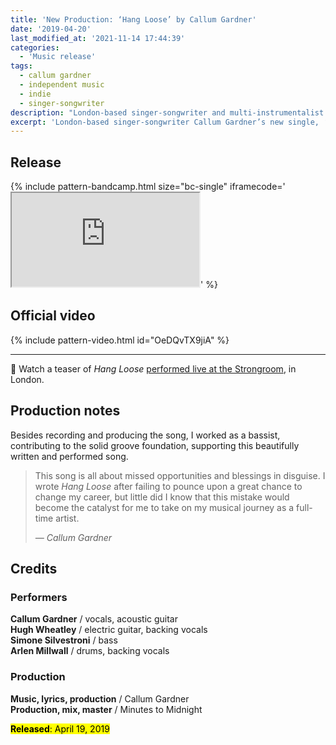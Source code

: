 ```yaml
---
title: 'New Production: ‘Hang Loose’ by Callum Gardner'
date: '2019-04-20'
last_modified_at: '2021-11-14 17:44:39'
categories:
  - 'Music release'
tags:
  - callum gardner
  - independent music
  - indie
  - singer-songwriter
description: "London-based singer-songwriter and multi-instrumentalist Callum Gardner’s new single, 'Hang Loose', is out now. Produced by Minutes to Midnight."
excerpt: 'London-based singer-songwriter Callum Gardner’s new single, ‘Hang Loose’, is out now. Produced by Minutes to Midnight.'
---
```

## Release

{% include pattern-bandcamp.html size="bc-single" iframecode='<iframe src="https://bandcamp.com/EmbeddedPlayer/track=1148436830/size=large/bgcol=ffffff/linkcol=333333/tracklist=false/artwork=small/transparent=true/" seamless><a href="https://callumgardner.bandcamp.com/track/hang-loose">Hang Loose by Callum Gardner</a></iframe>' %}

## Official video

{% include pattern-video.html id="OeDQvTX9jiA" %}

---

🎥 Watch a teaser of _Hang Loose_ [performed live at the Strongroom](https://youtu.be/VqOZbBRU-H8), in London.

## Production notes

Besides recording and producing the song, I worked as a bassist, contributing to the solid groove foundation, supporting this beautifully written and performed song.

> This song is all about missed opportunities and blessings in disguise. I wrote _Hang Loose_ after failing to pounce upon a great chance to change my career, but little did I know that this mistake would become the catalyst for me to take on my musical journey as a full-time artist.
> 
> <cite>— Callum Gardner</cite>

## Credits

### Performers

**Callum Gardner** / vocals, acoustic guitar  
**Hugh Wheatley** / electric guitar, backing vocals  
**Simone Silvestroni** / bass  
**Arlen Millwall** / drums, backing vocals

### Production

**Music, lyrics, production** / Callum Gardner  
**Production, mix, master** / Minutes to Midnight  

<p class="detached"><mark class="m2m-highlight small"><strong>Released</strong>: April 19, 2019</mark></p>